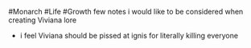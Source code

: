 #Monarch #Life #Growth
few notes i would like to be considered when creating Viviana lore
- i feel Viviana should be pissed at ignis for literally killing everyone

